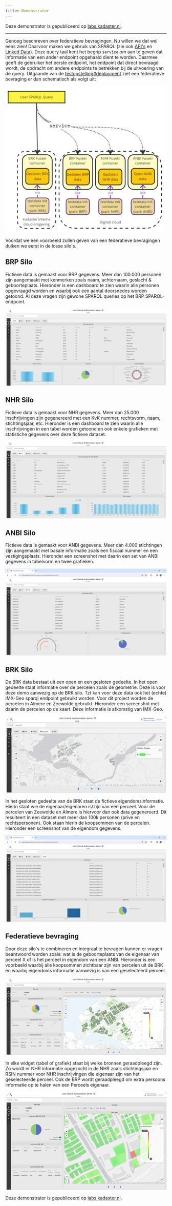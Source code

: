 ```yaml
---
title: Demonstrator
---
```

Deze demonstrator is gepubliceerd op <a
href="https://labs.kadaster.nl/demonstrators/unlocked/demonstrator"
target="_blank">labs.kadaster.nl</a>.

---

Genoeg beschreven over federatieve bevragingen. Nu willen we dat wel eens zien! Daarvoor maken we
gebruik van SPARQL (zie ook [API's](./apis.md) en [Linked Data](./linkeddata.md)). Deze query taal
kent het begrip `service` om aan te geven dat informatie van een ander endpoint opgehaald dient te
worden. Daarmee geeft de gebruiker het eerste endpoint, het endpoint dat direct bevraagd wordt, de
opdracht om andere endpoints te betrekken bij de uitvoering van de query. Uitgaande van de
[testopstelling#deployment](./testopstelling.md#deployment) ziet een federatieve bevraging er dan
schematisch als volgt uit:

![Schematische SPARQL Query demo](images/testopstelling-federatieve-bevraging.png)

Voordat we een voorbeeld zullen geven van een federatieve bevragingen duiken we eerst in de losse
silo's. 

## BRP Silo

Fictieve data is gemaakt voor BRP gegevens. Meer dan 100.000 personen zijn aangemaakt met kenmerken
zoals naam, achternaam, geslacht & geboorteplaats. Hieronder is een dashboard te zien waarin alle
personen opgevraagd worden en waarbij ook een aantal doorsnedes worden getoond. Al deze vragen zijn
gewone SPARQL queries op het BRP SPARQL-endpoint.

![linked data in context](images/BRP-Data.png)

## NHR Silo

Fictieve data is gemaakt voor NHR gegevens. Meer dan 25.000 inschrijvingen zijn gegenereerd met een
KvK nummer, rechtsvorm, naam, stichtingsjaar, etc. Hieronder is een dashboard te zien waarin alle
inschrijvingen in een tabel worden getoond en ook enkele grafieken met statistiche gegevens over
deze fictieve dataset.

![linked data in context](images/NHR-Data.png)

## ANBI Silo

Fictieve data is gemaakt voor ANBI gegevens. Meer dan 4.000 stichtingen zijn aangemaakt met basale
informatie zoals een fiscaal nummer en een vestigingsplaats. Hieronder een screenshot met daarin een
set van ANBI gegevens in tabelvorm en twee grafieken.

![linked data in context](images/ANBI-Data.png)

## BRK Silo

De BRK data bestaat uit een open en een gesloten gedeelte. In het open gedeelte staat informatie
over de percelen zoals de geometrie. Deze is voor deze demo aanwezig op de BRK silo. Tzt kan voor
deze data ook het (echte) IMX-Geo sparql endpoint gebruikt worden. Voor dit project worden de
percelen in Almere en Zeewolde gebruikt. Hieronder een screenshot met daarin de percelen op de
kaart. Deze informatie is afkomstig van IMX-Geo.

![linked data in context](images/BRK-Data.png)

In het gesloten gedeelte van de BRK staat de fictieve eigendomsinformatie. Hierin staat wie de
eigenaar/eigenaren is/zijn van een perceel. Voor de percelen van Zeewolde en Almere is hiervoor dan
ook data gegenereerd. Dit resulteert in een dataset met meer dan 100k personen (prive en
rechtspersonen). Ook staan hierin de koopsommen van de percelen. Hieronder een screenshot van de
eigendom gegevens.

![BRK data](images/BRK-DataV2.png)


## Federatieve bevraging

Door deze silo's te combineren en integraal te bevragen kunnen er vragen beantwoord worden zoals:
wat is de geboorteplaats van de eigenaar van perceel X of is het perceel in eigendom van een ANBI.
Hieronder is een voorbeeld waarbij alle koopsommen zichtbaar zijn van percelen uit de BRK en waarbij
eigendoms informatie aanwezig is van een geselecteerd perceel. 

![FDS](images/FDS-DataV2.png) 

In elke widget (tabel of grafiek) staat bij welke bronnen geraadpleegd zijn. Zo wordt er NHR
informatie opgezocht in de NHR zoals stichtingsjaar en RSIN nummer voor NHR inschrijvingen die
eigenaar zijn van het geselecteerde perceel. Ook de BRP wordt geraadpleegd om extra persoons
informatie op te halen van een Perceels eigenaar. 

![FDS](images/FDS-Data.png)

Deze demonstrator is gepubliceerd op <a
href="https://labs.kadaster.nl/demonstrators/unlocked/demonstrator"
target="_blank">labs.kadaster.nl</a>.
